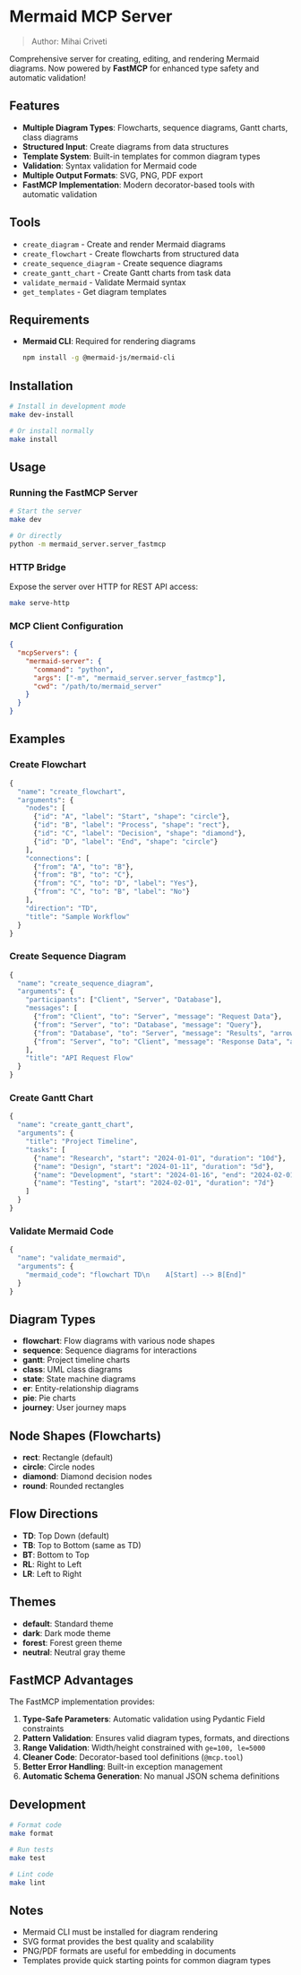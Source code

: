 # Mermaid MCP Server

> Author: Mihai Criveti

Comprehensive server for creating, editing, and rendering Mermaid diagrams. Now powered by **FastMCP** for enhanced type safety and automatic validation!

## Features

- **Multiple Diagram Types**: Flowcharts, sequence diagrams, Gantt charts, class diagrams
- **Structured Input**: Create diagrams from data structures
- **Template System**: Built-in templates for common diagram types
- **Validation**: Syntax validation for Mermaid code
- **Multiple Output Formats**: SVG, PNG, PDF export
- **FastMCP Implementation**: Modern decorator-based tools with automatic validation

## Tools

- `create_diagram` - Create and render Mermaid diagrams
- `create_flowchart` - Create flowcharts from structured data
- `create_sequence_diagram` - Create sequence diagrams
- `create_gantt_chart` - Create Gantt charts from task data
- `validate_mermaid` - Validate Mermaid syntax
- `get_templates` - Get diagram templates

## Requirements

- **Mermaid CLI**: Required for rendering diagrams
  ```bash
  npm install -g @mermaid-js/mermaid-cli
  ```

## Installation

```bash
# Install in development mode
make dev-install

# Or install normally
make install
```

## Usage

### Running the FastMCP Server

```bash
# Start the server
make dev

# Or directly
python -m mermaid_server.server_fastmcp
```

### HTTP Bridge

Expose the server over HTTP for REST API access:

```bash
make serve-http
```

### MCP Client Configuration

```json
{
  "mcpServers": {
    "mermaid-server": {
      "command": "python",
      "args": ["-m", "mermaid_server.server_fastmcp"],
      "cwd": "/path/to/mermaid_server"
    }
  }
}
```

## Examples

### Create Flowchart

```python
{
  "name": "create_flowchart",
  "arguments": {
    "nodes": [
      {"id": "A", "label": "Start", "shape": "circle"},
      {"id": "B", "label": "Process", "shape": "rect"},
      {"id": "C", "label": "Decision", "shape": "diamond"},
      {"id": "D", "label": "End", "shape": "circle"}
    ],
    "connections": [
      {"from": "A", "to": "B"},
      {"from": "B", "to": "C"},
      {"from": "C", "to": "D", "label": "Yes"},
      {"from": "C", "to": "B", "label": "No"}
    ],
    "direction": "TD",
    "title": "Sample Workflow"
  }
}
```

### Create Sequence Diagram

```python
{
  "name": "create_sequence_diagram",
  "arguments": {
    "participants": ["Client", "Server", "Database"],
    "messages": [
      {"from": "Client", "to": "Server", "message": "Request Data"},
      {"from": "Server", "to": "Database", "message": "Query"},
      {"from": "Database", "to": "Server", "message": "Results", "arrow": "-->"},
      {"from": "Server", "to": "Client", "message": "Response Data", "arrow": "->>"}
    ],
    "title": "API Request Flow"
  }
}
```

### Create Gantt Chart

```python
{
  "name": "create_gantt_chart",
  "arguments": {
    "title": "Project Timeline",
    "tasks": [
      {"name": "Research", "start": "2024-01-01", "duration": "10d"},
      {"name": "Design", "start": "2024-01-11", "duration": "5d"},
      {"name": "Development", "start": "2024-01-16", "end": "2024-02-01"},
      {"name": "Testing", "start": "2024-02-01", "duration": "7d"}
    ]
  }
}
```

### Validate Mermaid Code

```python
{
  "name": "validate_mermaid",
  "arguments": {
    "mermaid_code": "flowchart TD\n    A[Start] --> B[End]"
  }
}
```

## Diagram Types

- **flowchart**: Flow diagrams with various node shapes
- **sequence**: Sequence diagrams for interactions
- **gantt**: Project timeline charts
- **class**: UML class diagrams
- **state**: State machine diagrams
- **er**: Entity-relationship diagrams
- **pie**: Pie charts
- **journey**: User journey maps

## Node Shapes (Flowcharts)

- **rect**: Rectangle (default)
- **circle**: Circle nodes
- **diamond**: Diamond decision nodes
- **round**: Rounded rectangles

## Flow Directions

- **TD**: Top Down (default)
- **TB**: Top to Bottom (same as TD)
- **BT**: Bottom to Top
- **RL**: Right to Left
- **LR**: Left to Right

## Themes

- **default**: Standard theme
- **dark**: Dark mode theme
- **forest**: Forest green theme
- **neutral**: Neutral gray theme

## FastMCP Advantages

The FastMCP implementation provides:

1. **Type-Safe Parameters**: Automatic validation using Pydantic Field constraints
2. **Pattern Validation**: Ensures valid diagram types, formats, and directions
3. **Range Validation**: Width/height constrained with `ge=100, le=5000`
4. **Cleaner Code**: Decorator-based tool definitions (`@mcp.tool`)
5. **Better Error Handling**: Built-in exception management
6. **Automatic Schema Generation**: No manual JSON schema definitions

## Development

```bash
# Format code
make format

# Run tests
make test

# Lint code
make lint
```

## Notes

- Mermaid CLI must be installed for diagram rendering
- SVG format provides the best quality and scalability
- PNG/PDF formats are useful for embedding in documents
- Templates provide quick starting points for common diagram types

